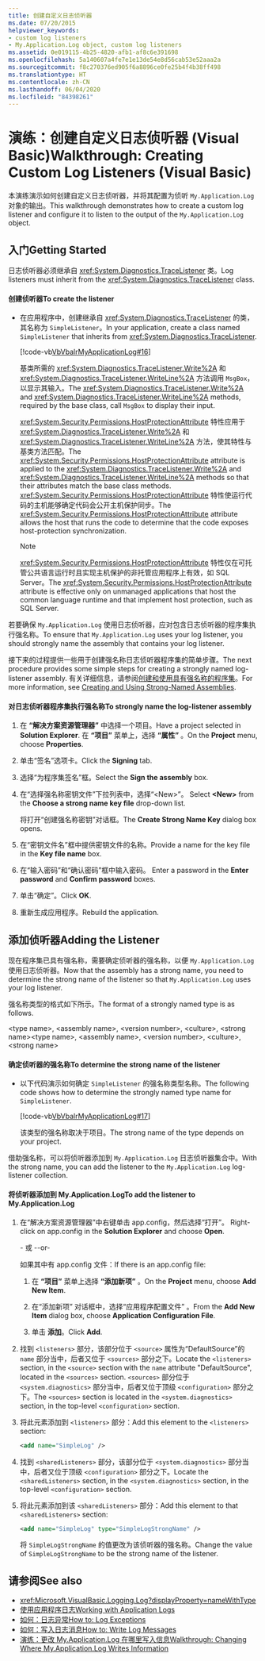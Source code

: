 ```yaml
---
title: 创建自定义日志侦听器
ms.date: 07/20/2015
helpviewer_keywords:
- custom log listeners
- My.Application.Log object, custom log listeners
ms.assetid: 0e019115-4b25-4820-afb1-af8c6e391698
ms.openlocfilehash: 5a140607a4fe7e1e13de54e8d56cab53e52aaa2a
ms.sourcegitcommit: f8c270376ed905f6a8896ce0fe25b4f4b38ff498
ms.translationtype: HT
ms.contentlocale: zh-CN
ms.lasthandoff: 06/04/2020
ms.locfileid: "84398261"
---
```

# <a name="walkthrough-creating-custom-log-listeners-visual-basic"></a><span data-ttu-id="fd76d-102">演练：创建自定义日志侦听器 (Visual Basic)</span><span class="sxs-lookup"><span data-stu-id="fd76d-102">Walkthrough: Creating Custom Log Listeners (Visual Basic)</span></span>

<span data-ttu-id="fd76d-103">本演练演示如何创建自定义日志侦听器，并将其配置为侦听 `My.Application.Log` 对象的输出。</span><span class="sxs-lookup"><span data-stu-id="fd76d-103">This walkthrough demonstrates how to create a custom log listener and configure it to listen to the output of the `My.Application.Log` object.</span></span>

## <a name="getting-started"></a><span data-ttu-id="fd76d-104">入门</span><span class="sxs-lookup"><span data-stu-id="fd76d-104">Getting Started</span></span>

<span data-ttu-id="fd76d-105">日志侦听器必须继承自 <xref:System.Diagnostics.TraceListener> 类。</span><span class="sxs-lookup"><span data-stu-id="fd76d-105">Log listeners must inherit from the <xref:System.Diagnostics.TraceListener> class.</span></span>

#### <a name="to-create-the-listener"></a><span data-ttu-id="fd76d-106">创建侦听器</span><span class="sxs-lookup"><span data-stu-id="fd76d-106">To create the listener</span></span>

- <span data-ttu-id="fd76d-107">在应用程序中，创建继承自 <xref:System.Diagnostics.TraceListener> 的类，其名称为 `SimpleListener`。</span><span class="sxs-lookup"><span data-stu-id="fd76d-107">In your application, create a class named `SimpleListener` that inherits from <xref:System.Diagnostics.TraceListener>.</span></span>

     [!code-vb[VbVbalrMyApplicationLog#16](~/samples/snippets/visualbasic/VS_Snippets_VBCSharp/VbVbalrMyApplicationLog/VB/Form1.vb#16)]

     <span data-ttu-id="fd76d-108">基类所需的 <xref:System.Diagnostics.TraceListener.Write%2A> 和 <xref:System.Diagnostics.TraceListener.WriteLine%2A> 方法调用 `MsgBox`，以显示其输入。</span><span class="sxs-lookup"><span data-stu-id="fd76d-108">The <xref:System.Diagnostics.TraceListener.Write%2A> and <xref:System.Diagnostics.TraceListener.WriteLine%2A> methods, required by the base class, call `MsgBox` to display their input.</span></span>

     <span data-ttu-id="fd76d-109"><xref:System.Security.Permissions.HostProtectionAttribute> 特性应用于 <xref:System.Diagnostics.TraceListener.Write%2A> 和 <xref:System.Diagnostics.TraceListener.WriteLine%2A> 方法，使其特性与基类方法匹配。</span><span class="sxs-lookup"><span data-stu-id="fd76d-109">The <xref:System.Security.Permissions.HostProtectionAttribute> attribute is applied to the <xref:System.Diagnostics.TraceListener.Write%2A> and <xref:System.Diagnostics.TraceListener.WriteLine%2A> methods so that their attributes match the base class methods.</span></span> <span data-ttu-id="fd76d-110"><xref:System.Security.Permissions.HostProtectionAttribute> 特性使运行代码的主机能够确定代码会公开主机保护同步。</span><span class="sxs-lookup"><span data-stu-id="fd76d-110">The <xref:System.Security.Permissions.HostProtectionAttribute> attribute allows the host that runs the code to determine that the code exposes host-protection synchronization.</span></span>

    > [!NOTE]
    > <span data-ttu-id="fd76d-111"><xref:System.Security.Permissions.HostProtectionAttribute> 特性仅在可托管公共语言运行时且实现主机保护的非托管应用程序上有效，如 SQL Server。</span><span class="sxs-lookup"><span data-stu-id="fd76d-111">The <xref:System.Security.Permissions.HostProtectionAttribute> attribute is effective only on unmanaged applications that host the common language runtime and that implement host protection, such as SQL Server.</span></span>

<span data-ttu-id="fd76d-112">若要确保 `My.Application.Log` 使用日志侦听器，应对包含日志侦听器的程序集执行强名称。</span><span class="sxs-lookup"><span data-stu-id="fd76d-112">To ensure that `My.Application.Log` uses your log listener, you should strongly name the assembly that contains your log listener.</span></span>

<span data-ttu-id="fd76d-113">接下来的过程提供一些用于创建强名称日志侦听器程序集的简单步骤。</span><span class="sxs-lookup"><span data-stu-id="fd76d-113">The next procedure provides some simple steps for creating a strongly named log-listener assembly.</span></span> <span data-ttu-id="fd76d-114">有关详细信息，请参阅[创建和使用具有强名称的程序集](../../../../standard/assembly/create-use-strong-named.md)。</span><span class="sxs-lookup"><span data-stu-id="fd76d-114">For more information, see [Creating and Using Strong-Named Assemblies](../../../../standard/assembly/create-use-strong-named.md).</span></span>

#### <a name="to-strongly-name-the-log-listener-assembly"></a><span data-ttu-id="fd76d-115">对日志侦听器程序集执行强名称</span><span class="sxs-lookup"><span data-stu-id="fd76d-115">To strongly name the log-listener assembly</span></span>

1. <span data-ttu-id="fd76d-116">在 **“解决方案资源管理器”** 中选择一个项目。</span><span class="sxs-lookup"><span data-stu-id="fd76d-116">Have a project selected in **Solution Explorer**.</span></span> <span data-ttu-id="fd76d-117">在 **“项目”** 菜单上，选择 **“属性”** 。</span><span class="sxs-lookup"><span data-stu-id="fd76d-117">On the **Project** menu, choose **Properties**.</span></span>

2. <span data-ttu-id="fd76d-118">单击“签名”选项卡。</span><span class="sxs-lookup"><span data-stu-id="fd76d-118">Click the **Signing** tab.</span></span>

3. <span data-ttu-id="fd76d-119">选择“为程序集签名”框。</span><span class="sxs-lookup"><span data-stu-id="fd76d-119">Select the **Sign the assembly** box.</span></span>

4. <span data-ttu-id="fd76d-120">在“选择强名称密钥文件”下拉列表中，选择“\<New>”。 </span><span class="sxs-lookup"><span data-stu-id="fd76d-120">Select **\<New>** from the **Choose a strong name key file** drop-down list.</span></span>

     <span data-ttu-id="fd76d-121">将打开“创建强名称密钥”对话框。</span><span class="sxs-lookup"><span data-stu-id="fd76d-121">The **Create Strong Name Key** dialog box opens.</span></span>

5. <span data-ttu-id="fd76d-122">在“密钥文件名”框中提供密钥文件的名称。</span><span class="sxs-lookup"><span data-stu-id="fd76d-122">Provide a name for the key file in the **Key file name** box.</span></span>

6. <span data-ttu-id="fd76d-123">在“输入密码”和“确认密码”框中输入密码。 </span><span class="sxs-lookup"><span data-stu-id="fd76d-123">Enter a password in the **Enter password** and **Confirm password** boxes.</span></span>

7. <span data-ttu-id="fd76d-124">单击“确定”。</span><span class="sxs-lookup"><span data-stu-id="fd76d-124">Click **OK**.</span></span>

8. <span data-ttu-id="fd76d-125">重新生成应用程序。</span><span class="sxs-lookup"><span data-stu-id="fd76d-125">Rebuild the application.</span></span>

## <a name="adding-the-listener"></a><span data-ttu-id="fd76d-126">添加侦听器</span><span class="sxs-lookup"><span data-stu-id="fd76d-126">Adding the Listener</span></span>

<span data-ttu-id="fd76d-127">现在程序集已具有强名称，需要确定侦听器的强名称，以便 `My.Application.Log` 使用日志侦听器。</span><span class="sxs-lookup"><span data-stu-id="fd76d-127">Now that the assembly has a strong name, you need to determine the strong name of the listener so that `My.Application.Log` uses your log listener.</span></span>

<span data-ttu-id="fd76d-128">强名称类型的格式如下所示。</span><span class="sxs-lookup"><span data-stu-id="fd76d-128">The format of a strongly named type is as follows.</span></span>

<span data-ttu-id="fd76d-129">\<type name>, \<assembly name>, \<version number>, \<culture>, \<strong name></span><span class="sxs-lookup"><span data-stu-id="fd76d-129">\<type name>, \<assembly name>, \<version number>, \<culture>, \<strong name></span></span>

#### <a name="to-determine-the-strong-name-of-the-listener"></a><span data-ttu-id="fd76d-130">确定侦听器的强名称</span><span class="sxs-lookup"><span data-stu-id="fd76d-130">To determine the strong name of the listener</span></span>

- <span data-ttu-id="fd76d-131">以下代码演示如何确定 `SimpleListener` 的强名称类型名称。</span><span class="sxs-lookup"><span data-stu-id="fd76d-131">The following code shows how to determine the strongly named type name for `SimpleListener`.</span></span>

     [!code-vb[VbVbalrMyApplicationLog#17](~/samples/snippets/visualbasic/VS_Snippets_VBCSharp/VbVbalrMyApplicationLog/VB/Form1.vb#17)]

     <span data-ttu-id="fd76d-132">该类型的强名称取决于项目。</span><span class="sxs-lookup"><span data-stu-id="fd76d-132">The strong name of the type depends on your project.</span></span>

<span data-ttu-id="fd76d-133">借助强名称，可以将侦听器添加到 `My.Application.Log` 日志侦听器集合中。</span><span class="sxs-lookup"><span data-stu-id="fd76d-133">With the strong name, you can add the listener to the `My.Application.Log` log-listener collection.</span></span>

#### <a name="to-add-the-listener-to-myapplicationlog"></a><span data-ttu-id="fd76d-134">将侦听器添加到 My.Application.Log</span><span class="sxs-lookup"><span data-stu-id="fd76d-134">To add the listener to My.Application.Log</span></span>

1. <span data-ttu-id="fd76d-135">在“解决方案资源管理器”中右键单击 app.config，然后选择“打开”。 </span><span class="sxs-lookup"><span data-stu-id="fd76d-135">Right-click on app.config in the **Solution Explorer** and choose **Open**.</span></span>

     <span data-ttu-id="fd76d-136">\- 或 -</span><span class="sxs-lookup"><span data-stu-id="fd76d-136">-or-</span></span>

     <span data-ttu-id="fd76d-137">如果其中有 app.config 文件：</span><span class="sxs-lookup"><span data-stu-id="fd76d-137">If there is an app.config file:</span></span>

    1. <span data-ttu-id="fd76d-138">在 **“项目”** 菜单上选择 **“添加新项”** 。</span><span class="sxs-lookup"><span data-stu-id="fd76d-138">On the **Project** menu, choose **Add New Item**.</span></span>

    2. <span data-ttu-id="fd76d-139">在“添加新项”  对话框中，选择“应用程序配置文件” 。</span><span class="sxs-lookup"><span data-stu-id="fd76d-139">From the **Add New Item** dialog box, choose **Application Configuration File**.</span></span>

    3. <span data-ttu-id="fd76d-140">单击 **添加**。</span><span class="sxs-lookup"><span data-stu-id="fd76d-140">Click **Add**.</span></span>

2. <span data-ttu-id="fd76d-141">找到 `<listeners>` 部分，该部分位于 `<source>` 属性为“DefaultSource”的 `name` 部分当中，后者又位于 `<sources>` 部分之下。</span><span class="sxs-lookup"><span data-stu-id="fd76d-141">Locate the `<listeners>` section, in the `<source>` section with the `name` attribute "DefaultSource", located in the `<sources>` section.</span></span> <span data-ttu-id="fd76d-142">`<sources>` 部分位于 `<system.diagnostics>` 部分当中，后者又位于顶级 `<configuration>` 部分之下。</span><span class="sxs-lookup"><span data-stu-id="fd76d-142">The `<sources>` section is located in the `<system.diagnostics>` section, in the top-level `<configuration>` section.</span></span>

3. <span data-ttu-id="fd76d-143">将此元素添加到 `<listeners>` 部分：</span><span class="sxs-lookup"><span data-stu-id="fd76d-143">Add this element to the `<listeners>` section:</span></span>

    ```xml
    <add name="SimpleLog" />
    ```

4. <span data-ttu-id="fd76d-144">找到 `<sharedListeners>` 部分，该部分位于 `<system.diagnostics>` 部分当中，后者又位于顶级 `<configuration>` 部分之下。</span><span class="sxs-lookup"><span data-stu-id="fd76d-144">Locate the `<sharedListeners>` section, in the `<system.diagnostics>` section, in the top-level `<configuration>` section.</span></span>

5. <span data-ttu-id="fd76d-145">将此元素添加到该 `<sharedListeners>` 部分：</span><span class="sxs-lookup"><span data-stu-id="fd76d-145">Add this element to that `<sharedListeners>` section:</span></span>

    ```xml
    <add name="SimpleLog" type="SimpleLogStrongName" />
    ```

     <span data-ttu-id="fd76d-146">将 `SimpleLogStrongName` 的值更改为该侦听器的强名称。</span><span class="sxs-lookup"><span data-stu-id="fd76d-146">Change the value of `SimpleLogStrongName` to be the strong name of the listener.</span></span>

## <a name="see-also"></a><span data-ttu-id="fd76d-147">请参阅</span><span class="sxs-lookup"><span data-stu-id="fd76d-147">See also</span></span>

- <xref:Microsoft.VisualBasic.Logging.Log?displayProperty=nameWithType>
- [<span data-ttu-id="fd76d-148">使用应用程序日志</span><span class="sxs-lookup"><span data-stu-id="fd76d-148">Working with Application Logs</span></span>](working-with-application-logs.md)
- [<span data-ttu-id="fd76d-149">如何：日志异常</span><span class="sxs-lookup"><span data-stu-id="fd76d-149">How to: Log Exceptions</span></span>](how-to-log-exceptions.md)
- [<span data-ttu-id="fd76d-150">如何：写入日志消息</span><span class="sxs-lookup"><span data-stu-id="fd76d-150">How to: Write Log Messages</span></span>](how-to-write-log-messages.md)
- [<span data-ttu-id="fd76d-151">演练：更改 My.Application.Log 在哪里写入信息</span><span class="sxs-lookup"><span data-stu-id="fd76d-151">Walkthrough: Changing Where My.Application.Log Writes Information</span></span>](walkthrough-changing-where-my-application-log-writes-information.md)
